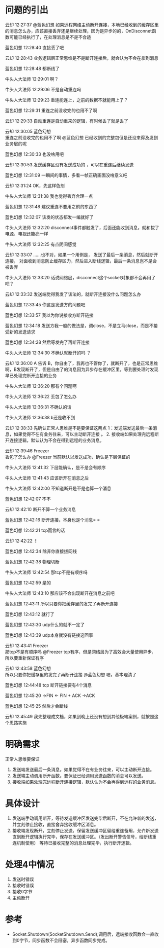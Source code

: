 # 问题的引出
云却 12:27:37
@蓝色幻想 如果远程网络主动断开连接，本地已经收到的缓存区里的消息怎么办，应该直接丢弃还是继续处理，因为是异步的的，OnDisconnet函数可能已经执行了，在处理消息是不是不合适

蓝色幻想 12:28:40
直接丢了吧

云却 12:28:43
业务逻辑层正常思维是不是断开连接后，就会认为不会在拿到消息

蓝色幻想 12:28:48
都断线了

牛头人大法师 12:29:01
啊？

牛头人大法师 12:29:06
不是自动重连吗

牛头人大法师 12:29:23
重连能连上，之前的数据不就能用上了？

蓝色幻想 12:29:31
重连之前没收完的也用不了啊

云却 12:29:33
自动重连是自动重来的逻辑，有时候丢了就是丢了

云却 12:30:05
蓝色幻想  
重连之前没收完的也用不了啊
 @蓝色幻想 已经收到的完整包但是还没来得及发到业务层的呢

蓝色幻想 12:30:33
也没啥用吧

云却 12:30:53
发送缓存区没有发送成功的 ，可以在重连后继续发送

蓝色幻想 12:31:09
一瞬间的事情，多看一帧正确画面没啥意义吧

云却 12:31:24
OK，先这样色剂

牛头人大法师 12:31:38
我也觉得丢弃合理一点

蓝色幻想 12:31:48
建议重连不要用之前的东西了

蓝色幻想 12:32:07
该发的状态都发一编就好了

牛头人大法师 12:32:20
disconnect事件都触发了，后面还能收到消息，就和拔了电源，电视还能亮一样

牛头人大法师 12:32:25
有点阴间感觉

云却 12:33:07
……也不对，如果一个用例是， 发送了最后一条消息，然后就断开连接，  对面收到消息防止缓存区力，然后进入断线逻辑，最后一条消息岂不是会被丢弃

牛头人大法师 12:33:20
话说网络层，disconnect这个socket对象都不会再用了吧？

云却 12:33:32
发送端觉得我发了该法的，就断开连接没什么问题怎么办

蓝色幻想 12:33:45
你这是发送方的问题吧

蓝色幻想 12:33:57
我以为你说接收方断开链接

蓝色幻想 12:34:18
发送方我一般的做法是，调close，不是立马close，而是不接受新的发送请求

蓝色幻想 12:34:28
然后等发完了再断开连接

牛头人大法师 12:34:30
不确认就断开的吗
？

云却 12:36:00
A 告诉 B，你自由了，我再也不管你了，就断开了，也是正常思维啊，B发现断开了，但是自由了的消息因为异步存在缓冲区里，等到要处理时发现早已处理完断开连接的业务

牛头人大法师 12:36:20
那有个问题啊

牛头人大法师 12:36:22
丢包了怎么办

牛头人大法师 12:36:31
不确认的话

牛头人大法师 12:36:38
b还是收不到

云却 12:38:33
先确认正常人思维是不是要保证这两点 1：发送端发送最后一条消息，如果觉得不在有业务往来，可以主动断开连接 。 2. 接收端如果处理完远程断开连接逻辑，默认认为不会在得到远程的业务消息。

云却 12:39:46
Freezer  
丢包了怎么办
 @Freezer 当前默认以发送成功，确认是下层保证的

牛头人大法师 12:41:32
下层能确认，是不是会有顺序

牛头人大法师 12:41:43
应该断开在消息之后

牛头人大法师 12:42:00
不知道断开是不是也算一个消息

蓝色幻想 12:42:07
不不

云却 12:42:10
断开不算一个业务消息

蓝色幻想 12:42:16
断开连接，本身也是个消息= =

蓝色幻想 12:42:21
tcp而言的话

云却 12:42:22
！

蓝色幻想 12:42:34
除非你直接拔网线

蓝色幻想 12:42:38
物理切断

牛头人大法师 12:42:54
那tcp不是有顺序吗

蓝色幻想 12:42:59
是的

牛头人大法师 12:43:10
那应该不会出现断开在消息之前吧

蓝色幻想 12:43:11
所以只要你把缓存里的发完了再断开连接

蓝色幻想 12:43:12
就行了

蓝色幻想 12:43:30
udp什么的就不一定了

蓝色幻想 12:43:39
udp本身就没有链接这回事

云却 12:43:41
Freezer  
那tcp不是有顺序吗
 @Freezer tcp有序，但是网络层为了高效会大量使用异步，所以要重新保证有序

云却 12:43:58
蓝色幻想  
所以只要你把缓存里的发完了再断开连接
 @蓝色幻想 嗯，基本理清了

蓝色幻想 12:44:48
tcp 断开链接要有4个消息

蓝色幻想 12:45:20
->FIN
<- FIN + ACK
->ACK

蓝色幻想 12:45:25
然后才会断线

云却 12:45:49
我先整理成文档，如果到晚上还没有想到其他极端案例，就按照这个思路实施

# 明确需求
正常人思维要保证
1. 发送端发送最后一条消息，如果觉得不在有业务往来，可以主动断开连接。
2. 发送端主动调用断开函数，要保证已经调用发送函数的消息可以发送。
3. 接收端如果处理完远程断开连接逻辑，默认认为不会再得到远程的业务消息。

# 具体设计
1. 发送端手动调用断开，等待发送缓冲区发送完毕后断开，不在允许新的发送，并立刻停止接收，直接舍弃接收缓冲区消息。
2. 接收端发现断开，立刻停止发送，保留发送缓冲区留给重连备用，允许新发送直到断开逻辑执行完毕，保存在发送缓冲区。（发出断开警告信号，给断线重连机制使用） 等待已接收完整的消息处理完毕，执行断开逻辑。

# 处理4中情况
1. 发送时错误
2. 接收时错误
3. 接收0字节
4. 主动断开


# 参考
- Socket.Shutdown(SocketShutdown.Send);调用后，远端接收函数会一直收到0字节，同步函数不会阻塞，异步函数同步完成。
